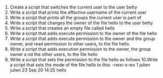 1. Create a script that switches the current user to the user betty
2. Write a script that prints the effective username of the current user
3. Write a script that prints all the groups the current user is part of
4. Write a script that changes the owner of the file hello to the user betty
5. Write a script that creates an empty file called hello
6. Write a script that adds execute permission to the owner of the file hello
7. Write a script that adds execute permission to the owner and the group owner,   and read permission to other users, to the file hello.
8. Write a script that adds execution permission to the owner, the group owner a   nd the other users, to the file hello
9. Write a script that sets the permission to the file hello as follows
10.Write a script that sets the mode of the file hello to this:
   -rwxr-x-wx 1 julien julien 23 Sep 20 14:25 hello
